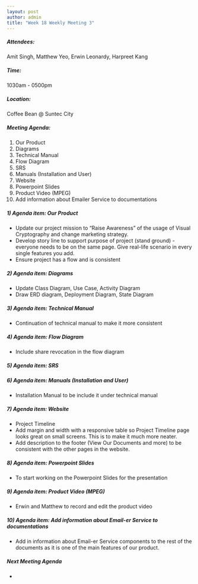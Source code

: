 ```yaml
---
layout: post
author: admin
title: "Week 18 Weekly Meeting 3"
---
```


##### Attendees:
Amit Singh, Matthew Yeo, Erwin Leonardy, Harpreet Kang

##### Time:
1030am - 0500pm

##### Location: 
Coffee Bean @ Suntec City

##### Meeting Agenda:
1. Our Product
2. Diagrams
3. Technical Manual
4. Flow Diagram
5. SRS
6. Manuals (Installation and User)
7. Website
8. Powerpoint Slides
9. Product Video (MPEG)
10. Add information about Emailer Service to documentations


##### 1) Agenda item: Our Product
- Update our project mission to “Raise Awareness” of the usage of Visual Cryptography and change marketing strategy.
- Develop story line to support purpose of project (stand ground) - everyone needs to be on the same page. Give real-life scenario in every single features you add.
- Ensure project has a flow and is consistent

##### 2) Agenda item: Diagrams
- Update Class Diagram, Use Case, Activity Diagram
- Draw ERD diagram, Deployment Diagram, State Diagram

##### 3) Agenda item: Technical Manual
- Continuation of technical manual to make it more consistent

##### 4) Agenda item: Flow Diagram
- Include share revocation in the flow diagram

##### 5) Agenda item: SRS

##### 6) Agenda item: Manuals (Installation and User)
- Installation Manual to be include it under technical manual

##### 7) Agenda item: Website
- Project Timeline
- Add margin and width with a responsive table so Project Timeline page looks great on small screens. This is to make it much more neater.
- Add description to the footer (View Our Documents and more) to be consistent with the other pages in the website.

##### 8) Agenda item: Powerpoint Slides
- To start working on the Powerpoint Slides for the presentation

##### 9) Agenda item: Product Video (MPEG)
- Erwin and Matthew to record and edit the product video

##### 10) Agenda item: Add information about Email-er Service to documentations
- Add in information about Email-er Service components to the rest of the documents as it is one of the main features of our product.

##### Next Meeting Agenda
- 
